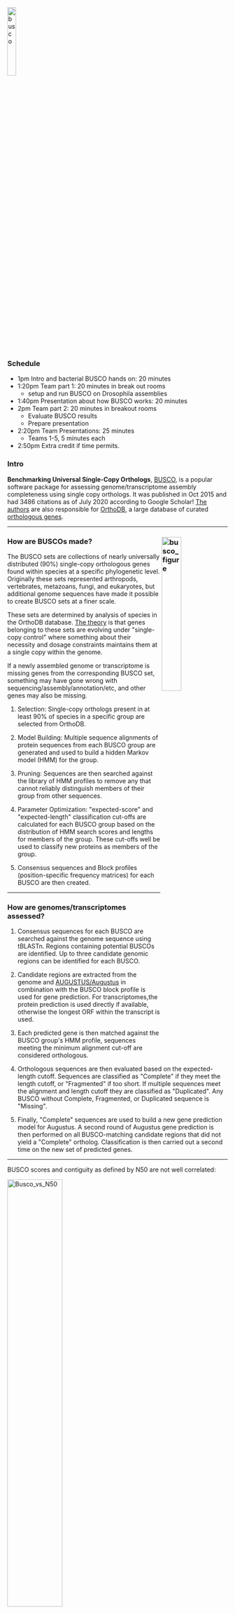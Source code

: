 <img src="figures/busco.png" alt="busco" width="20%" align="center"/>

### Schedule
*  1pm Intro and bacterial BUSCO hands on: 20 minutes
*  1:20pm Team part 1: 20 minutes in break out rooms
    - setup and run BUSCO on Drosophila assemblies
* 1:40pm Presentation about how BUSCO works: 20 minutes
* 2pm Team part 2: 20 minutes in breakout rooms
    - Evaluate BUSCO results
    - Prepare presentation
* 2:20pm Team Presentations: 25 minutes 
    - Teams 1-5, 5 minutes each
* 2:50pm Extra credit if time permits.


### Intro

**Benchmarking Universal Single-Copy Orthologs**, [BUSCO](https://doi.org/10.1093/bioinformatics/btv351), is a popular software package for assessing genome/transcriptome assembly completeness using single copy orthologs. It was published in Oct 2015 and had 3486 citations as of July 2020 according to Google Scholar! [The authors](https://www.sib.swiss/evgeny-zdobnov-group) are also responsible for [OrthoDB](https://www.orthodb.org/), a large database of curated [orthologous genes](https://www.orthodb.org/orthodb_userguide.html#terminology). 

------


### How are BUSCOs made? <img src="figures/stork2.png" alt="busco_figure" width="30%" align="right"/>


The BUSCO sets are collections of nearly universally distributed (90%) single-copy orthologous genes found within species at a specific phylogenetic level. Originally these sets represented arthropods, vertebrates, metazoans, fungi, and eukaryotes, but additional genome sequences have made it possible to create BUSCO sets at a finer scale.

These sets are determined by analysis of species in the OrthoDB database. [The theory](https://academic.oup.com/gbe/article/doi/10.1093/gbe/evq083/573552) is that genes belonging to these sets are evolving under "single-copy control" where something about their necessity and dosage constraints maintains them at a single copy within the genome.

If a newly assembled genome or transcriptome is missing genes from the corresponding BUSCO set, something may have gone wrong with sequencing/assembly/annotation/etc, and other genes may also be missing.


1. Selection: Single-copy orthologs present in at least 90% of species in a specific group are selected from OrthoDB.

1. Model Building: Multiple sequence alignments of protein sequences from each BUSCO group are generated and used to build a hidden Markov model (HMM) for the group.

1. Pruning: Sequences are then searched against the library of HMM profiles to remove any that cannot reliably distinguish members of their group from other sequences.

1. Parameter Optimization: "expected-score" and "expected-length" classification cut-offs are calculated for each BUSCO group based on the distribution of HMM search scores and lengths for members of the group. These cut-offs well be used to classify new proteins as members of the group.

1. Consensus sequences and Block profiles (position-specific frequency matrices) for each BUSCO are then created.


-----

### How are genomes/transcriptomes assessed?

1. Consensus sequences for each BUSCO are searched against the genome sequence using tBLASTn. Regions containing potential BUSCOs are identified. Up to three candidate genomic regions can be identified for each BUSCO. 

1. Candidate regions are extracted from the genome and [AUGUSTUS/Augustus](http://augustus.gobics.de/) in combination with the BUSCO block profile is used for gene prediction. For transcriptomes,the protein prediction is used directly if available, otherwise the longest ORF within the transcript is used.

1. Each predicted gene is then matched against the BUSCO group's HMM profile, sequences meeting the minimum alignment cut-off are considered orthologous.

1. Orthologous sequences are then evaluated based on the expected-length cutoff. Sequences are classified as "Complete" if they meet the length cutoff, or "Fragmented" if too short. If multiple sequences meet the alignment and length cutoff they are classified as "Duplicated". Any BUSCO without Complete, Fragmented, or Duplicated sequence is "Missing".

1. Finally, "Complete" sequences are used to build a new gene prediction model for Augustus. A second round of Augustus gene prediction is then performed on all BUSCO-matching candidate regions that did not yield a "Complete" ortholog. Classification is then carried out a second time on the new set of predicted genes.

--------

BUSCO scores and contiguity as defined by N50 are not well correlated:

<img src="figures/Busco_vs_N50.png" alt="Busco_vs_N50" width="50%"/>

[Simão et al. 2015](https://academic.oup.com/bioinformatics/article/31/19/3210/211866)


---------

### Hands on, Activating/Installing BUSCO

First we need to set up BUSCO.

#### Create an interactive session:
```bash
srun -t 03:00:00 -c 20 -n 1 --mem 16000 --partition production --account genome_workshop --reservation genome_workshop --pty /bin/bash
aklog 
source ~/.bashrc  # only necessary if you have a ~/.bashrc

```

### Get access to BUSCO:

#### Option 1 Run BUSCO using modules 

```bash
cd /share/workshop/genome_assembly/$USER/busco

module load busco/4.0.2

cp -r /share/biocore/shunter/2020-Genome_Assembly_Workshop/busco/augustus.config /share/workshop/genome_assembly/$USER/busco/
export AUGUSTUS_CONFIG_PATH=/share/workshop/genome_assembly/$USER/busco/augustus.config

cp /share/biocore/shunter/2020-Genome_Assembly_Workshop/busco/busco_config.ini /share/workshop/genome_assembly/$USER/busco/
export BUSCO_CONFIG_FILE=/share/workshop/genome_assembly/$USER/busco/busco_config.ini

cp /share/biocore/shunter/2020-Genome_Assembly_Workshop/busco/generate_plot.py /share/workshop/genome_assembly/$USER/busco/

busco --help

```

<font color="red">Once you have successfully run `busco --help` mark "Yes" in zoom. Post questions or problems to the Slack channel.</font>

-------

#### Option 2 Install BUSCO using Conda

<font color="red">This option is for patient people or people who need to install BUSCO on a system where no module is available.</font>

*If you go this route, you will not need to set environment variables or copy generate_plot.py as in Option 1.*

```bash
mkdir -p /share/workshop/genome_assembly/$USER/busco
cd /share/workshop/genome_assembly/$USER/busco
```

##### Download miniconda:

See: https://docs.conda.io/en/latest/miniconda.html for more details

```bash
wget https://repo.anaconda.com/miniconda/Miniconda3-latest-Linux-x86_64.sh
```

##### Install it to your workshop folder:

```bash
sh Miniconda3-latest-Linux-x86_64.sh -b -p /share/workshop/genome_assembly/$USER/busco/miniconda
```

##### Activate this new Conda install:

```bash
eval "$(/share/workshop/genome_assembly/$USER/busco/miniconda/bin/conda shell.bash hook)"
```

##### Add some channels, update Conda:

```bash
conda config --add channels defaults
conda config --add channels bioconda
conda config --add channels conda-forge
conda update --all
```

##### Create a new environment and install Busco:

Note that this step can take **a very long time** because Busco has a large number of dependencies. This set also sets the AUGUSTUS_CONFIG_PATH and BUSCO_CONFIG_FILE environment variables.

```bash
conda create -n busco_env
conda activate busco_env
conda install busco=4.0.6
```

----------

### Test BUSCO on a bacterial genome.

We need a genome to test on, lets start by assembling a small bacterial one.

The following code block symlinks in some raw Illumina reads and does some basic read clean up with [HTStream](https://github.com/s4hts/HTStream/issues).

```bash
# NOTE: Create an interactive session on the cluster if you closed the previous one.
cd /share/workshop/genome_assembly/$USER/busco
mkdir -p bacterial_test
cd bacterial_test

# Setup Raw Data
mkdir 00-RawData
ln -s /share/biocore/shunter/bacteria/*.gz ./00-RawData/

# Clean reads:
module load htstream/1.3.1
mkdir -p 01-HTS_Preproc

hts_Stats -L 01-HTS_Preproc/Bacteria.json -1 00-RawData/Bacteria_R1.fastq.gz -2 00-RawData/Bacteria_R2.fastq.gz | \
hts_SuperDeduper -A 01-HTS_Preproc/Bacteria.json | \
hts_SeqScreener -A 01-HTS_Preproc/Bacteria.json | \
hts_AdapterTrimmer -A 01-HTS_Preproc/Bacteria.json | \
hts_Stats -A 01-HTS_Preproc/Bacteria.json -F -f 01-HTS_Preproc/Bacteria

```

Next we assemble the cleaned reads with [Spades](http://cab.spbu.ru/software/spades/) and look at the assembly statistics.

```bash
module load spades/3.13.0
spades.py -t 20 -1 01-HTS_Preproc/Bacteria_R1.fastq.gz -2 01-HTS_Preproc/Bacteria_R2.fastq.gz -o 02-SpadesAssembly

module load assembly_stats/1.0.1

assembly_stats ./02-SpadesAssembly/contigs.fasta
```

```R
stats for ./02-SpadesAssembly/contigs.fasta
sum = 1113800, n = 60, ave = 18563.33, largest = 389847
N50 = 82313, n = 3
N60 = 75116, n = 5
N70 = 54132, n = 6
N80 = 37018, n = 9
N90 = 12161, n = 15
N100 = 128, n = 60
N_count = 0
Gaps = 0
```

<font color="red">Once you have successfully completed this step mark "Yes" in zoom. Post questions or problems to the Slack channel.</font>

-------

**Wow, an N50 of only 82Kb?**


#### Run BUSCO in genome assessment mode

We will use new features in BUSCO V4: better support for bacteria and archaea, auto-lineage selection, and automated download of reference datasets (all of which are very nice!). To speed things up we can ask Busco to only search the prokaryotic lineage using --auto-lineage-prok.

```bash 

busco -f -c 20 -m genome -i ./02-SpadesAssembly/contigs.fasta -o 03-Busco --auto-lineage-prok

```

```
        --------------------------------------------------
        |Results from dataset mycoplasmatales_odb10       |
        --------------------------------------------------
        |C:98.9%[S:98.3%,D:0.6%],F:1.1%,M:0.0%,n:174      |
        |172    Complete BUSCOs (C)                       |
        |171    Complete and single-copy BUSCOs (S)       |
        |1      Complete and duplicated BUSCOs (D)        |
        |2      Fragmented BUSCOs (F)                     |
        |0      Missing BUSCOs (M)                        |
        |174    Total BUSCO groups searched               |
        --------------------------------------------------
```

This isolate had previously been identified as *Mycoplasma ovipneumoniae* and Busco has identified it as part of the Mycoplasmatales family. The assembly looks like it captured almost all of the single copy genes. If we look into the Busco folders we can find some additional interesting information about the genome. Note that because this sample was a prokaryote Busco used, [Prodigal](https://github.com/hyattpd/Prodigal) to do gene prediction instead of Augustus.


Rather than use BUSCO's auto-lineage selection, we can also look through the BUSCO database and specify the lineage directly if we have a good identification for the sample. This will cause BUSCO to run more quickly:

```bash
busco --list-datasets

busco -f -c 20 -m genome -i ./02-SpadesAssembly/contigs.fasta -o 03-Busco_lineage --lineage_dataset mycoplasmatales_odb10

```

Finally we can generate the canonical BUSCO plot using a script that comes with the BUSCO package. However we need to install the ggplot2 package in R first.

Start R and run the following:

(answer yes to install the package to your personal library)

```R
install.packages("ggplot2")
q(save="no")
```

Next, copy the summary files and make the plot:

```bash
mkdir -p short_summaries
cp ./03-Busco/short_summary.* ./short_summaries/ 
cp ./03-Busco_lineage/short_summary.* ./short_summaries/
python3 /share/workshop/genome_assembly/$USER/busco/generate_plot.py -wd ./short_summaries/

```

<img src="figures/busco_figure.png" alt="busco_figure" width="80%"/>

Note that each of the summary files has been incorporated in the plot. This may be helpful in comparing different assemblies.

<font color="red">Once you have successfully completed this step mark "Yes" in zoom. Post questions or problems to the Slack channel.</font>

---------


## Team exercise: Test Busco on *Drosophila* HiFi assemblies.

-------

## <font color="red">First, exit your srun session if you haven't already. We will need all of the cluster resources for the next step.</font>

### Stop until `squeue --reservation genome_workshop` is empty

-------


Additional assemblies were built with:
1. Shasta version 0.5.1 using command:
    * shasta --input ELF_19kb.m64001_190914_015449.Q20.28X.fasta
1. Flye v2.7.1 using command:
    * python ./Flye/bin/flye -t 40 --pacbio-hifi ELF_19kb.m64001_190914_015449.Q20.28X.fasta --out-dir flyeasm

Setup: 

```bash 
cd /share/workshop/genome_assembly/$USER/busco/

mkdir -p drosophila_test
cd drosophila_test
```


#### Team 1: IPA primary contigs from Trio-binned Maternal assembly vs IPA Paternal assembly

```
/share/workshop/genome_assembly/pacbio_2020_data_drosophila/hifi_long_read_mat_ipa_assembly/RUN/14-final/final.p_ctg.fasta
/share/workshop/genome_assembly/pacbio_2020_data_drosophila/hifi_long_read_pat_ipa_assembly/RUN/14-final/final.p_ctg.fasta
```

#### Team 2: IPA primary + accessory contigs vs Shasta contigs

```
/share/workshop/genome_assembly/pacbio_2020_data_drosophila/hifi_long_read_diploid_ipa_assembly/RUN/14-final/final.*.fasta
/share/biocore/shunter/drosophila/ShastaRun/Assembly.fasta
```


#### Team 3: IPA primary + accessory contigs vs Flye contigs

```
/share/workshop/genome_assembly/pacbio_2020_data_drosophila/hifi_long_read_diploid_ipa_assembly/RUN/14-final/final.*.fasta
/share/biocore/shunter/drosophila/flyeasm/assembly.fasta
```


#### Team 4: IPA primary contigs vs IPA accessory contigs after purge duplicates

```
/share/workshop/genome_assembly/pacbio_2020_data_drosophila/purge_dup_asm/final.purged.a_ctg.fasta
/share/workshop/genome_assembly/pacbio_2020_data_drosophila/purge_dup_asm/final.purged.p_ctg.fasta
```


#### Team 5: IPA contigs after purge_dups vs IPA primary contigs

```
/share/workshop/genome_assembly/pacbio_2020_data_drosophila/purge_dup_asm/final.purged.p_ctg.fasta
/share/workshop/genome_assembly/pacbio_2020_data_drosophila/hifi_long_read_diploid_ipa_assembly/RUN/14-final/final.p_ctg.fasta
```


#### Extra Credit:

```
/share/biocore/shunter/drosophila/ShastaRun/Assembly.fasta
/share/biocore/shunter/drosophila/flyeasm/assembly.fasta
```

-------------

### Team Instructions

### Part 1 (20 minutes in breakout rooms)

<font color="red">If problems or questions arise during this section, post them into the Slack channel and a TA will join your breakout room to help.</font>

1. Choose someone from the group to be the team lead and communicator. This person will be responsible for posting team results to the appropriate Slack thread, collating the results, and presenting them to the group. **This person should post a brief message to the Slack channel introducing their team and starting the team thread.**

1. Generate assembly statistics for the two genome assemblies you have been assigned. **Paste these into the Slack thread for your team. Make sure to label them clearly with the contig set!**

1. Discuss the assembly statistics as a group. Form some hypotheses about how the BUSCO scores will look. What are you expectations for a Drosophila genome? What do you know about how the assembly was done? **Record these hypotheses and your rational.**

1. As a team, figure out the proper commands for running BUSCO on the two assemblies assigned to your team. 
    * Use the "--lineage_dataset" option to speed up analysis. Figure out which BUSCO set is appropriate to use (hint: _Drosophila melanogaster_ is in order _Diptera_).
    * Configure BUSCO to use 40 cpus.
    * **Paste your solution into the Slack chat under your team's thread.**
    * Note: <font color="red">Don't start BUSCO yet (see next steps).</font>

1. Designate two people in from your team to run BUSCO. Assign one assembly to each.

1. Use srun to start an interactive session with **40 CPU** cores and 32 gigs of RAM. Start BUSCO and make sure that it is running correctly. (Alternatively build an sbatch script and submit the runs as a job). <font color="red">Remember to only submit two BUSCO jobs per team, there are not enough CPU resources for more than this.</font>

1. Announce in the Slack channel that your team has completed Part 1 and leave your breakout room.

-------

### Part 2 (10-20 minutes)

1. Once BUSCO has finished for both assemblies, paste the full path to the BUSCO results to your group's slack channel. Remember to label it clearly.

1. Aggregate the "short_summary.*" files from both of your contig sets. Make a BUSCO plot. Discuss and compare the results and evaluate your hypotheses.

1. Prepare a short presentation (~3 slides, 5 minutes) with your observations about the assembly statistics, initial hypotheses, BUSCO results and final conclusions.

1. Leave your breakout room and announce on the Slack channel that your group is ready to present.


### Extra Credit Part 3 (?? minutes)

1. Go through the Slack threads for each group. Collect that BUSCO output paths for each different set of contigs.

1. Collate all of the statistics and compare the results. Which assembler did better? 